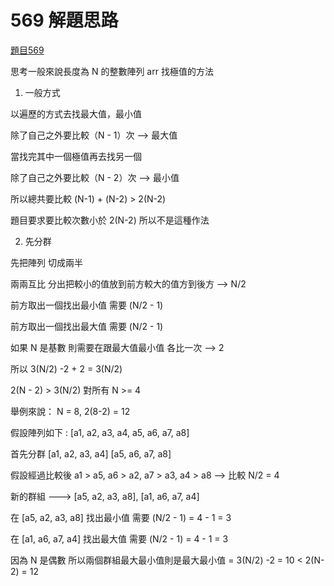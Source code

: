 # 569 解題思路

[題目569](569.md)

思考一般來說長度為 N 的整數陣列  arr 找極值的方法

1. 一般方式

以遍歷的方式去找最大值，最小值

除了自己之外要比較（N - 1）次 --> 最大值

當找完其中一個極值再去找另一個

除了自己之外要比較（N - 2）次 --> 最小值

所以總共要比較 (N-1) + (N-2) >  2(N-2)

題目要求要比較次數小於 2(N-2) 所以不是這種作法

2. 先分群
  
先把陣列 切成兩半 

兩兩互比 分出把較小的值放到前方較大的值方到後方 --> N/2

前方取出一個找出最小值 需要 (N/2 - 1)

前方取出一個找出最大值 需要 (N/2 - 1)

如果 N 是基數 則需要在跟最大值最小值 各比一次 --> 2

所以 3(N/2) -2 + 2 = 3(N/2) 

2(N - 2) > 3(N/2) 對所有 N >= 4

舉例來說： N = 8, 2(8-2) = 12

假設陣列如下 : [a1, a2, a3, a4, a5, a6, a7, a8]

首先分群 [a1, a2, a3, a4] [a5, a6, a7, a8]

假設經過比較後 a1 > a5, a6 > a2, a7 > a3, a4 > a8 --> 比較 N/2 = 4

新的群組 ---> [a5, a2, a3, a8], [a1, a6, a7, a4]

在 [a5, a2, a3, a8] 找出最小值 需要 (N/2 - 1) = 4 - 1 = 3 

在 [a1, a6, a7, a4] 找出最大值 需要 (N/2 - 1) = 4 - 1 = 3 

因為 N 是偶數 所以兩個群組最大最小值則是最大最小值 = 3(N/2) -2 = 10 < 2(N-2) = 12